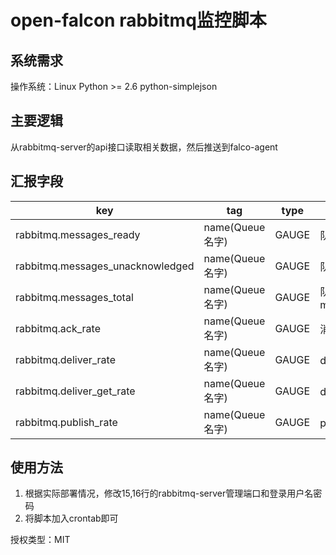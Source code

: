 open-falcon rabbitmq监控脚本
================================

系统需求
--------------------------------
操作系统：Linux
Python >= 2.6
python-simplejson

主要逻辑
--------------------------------
从rabbitmq-server的api接口读取相关数据，然后推送到falco-agent

汇报字段
--------------------------------
| key |  tag | type | note |
|-----|------|------|------|
|rabbitmq.messages_ready|name(Queue名字)|GAUGE|队列中处于等待被消费状态消息数|
|rabbitmq.messages_unacknowledged|name(Queue名字)|GAUGE|队列中处于消费中状态的消息数|
rabbitmq.messages_total|name(Queue名字)|GAUGE|队列中所有未完成消费的消息数，等于messages_ready+messages_unacknowledged|
rabbitmq.ack_rate|name(Queue名字)|GAUGE|消费者ack的速率|
rabbitmq.deliver_rate|name(Queue名字)|GAUGE|deliver的速率|
rabbitmq.deliver_get_rate|name(Queue名字)|GAUGE|deliver_get的速率|
rabbitmq.publish_rate|name(Queue名字)|GAUGE|publish的速率|


使用方法
--------------------------------
1. 根据实际部署情况，修改15,16行的rabbitmq-server管理端口和登录用户名密码
2. 将脚本加入crontab即可


授权类型：MIT